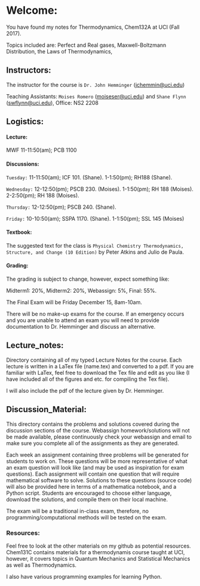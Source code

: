 # Welcome:
You have found my notes for Thermodynamics, Chem132A at UCI (Fall 2017). 

Topics included are: Perfect and Real gases, Maxwell-Boltzmann Distribution, the Laws of Thermodynamics,

## Instructors:
The instructor for the course is `Dr. John Hemminger` (jchemmin@uci.edu)

Teaching Assistants: 
`Moises Romero` (moiseser@uci.edu) and `Shane Flynn` (swflynn@uci.edu), Office: NS2 2208

## Logistics:

#### Lecture:
MWF 11-11:50(am); PCB 1100

#### Discussions:
`Tuesday:` 11-11:50(am); ICF 101. (Shane). 1-1:50(pm); RH188 (Shane).

`Wednesday:` 12-12:50(pm); PSCB 230. (Moises). 1-1:50(pm); RH 188 (Moises). 2-2:50(pm); RH 188 (Moises).

`Thursday:` 12-12:50(pm); PSCB 240. (Shane). 

`Friday:` 10-10:50(am); SSPA 1170. (Shane). 1-1:50(pm); SSL 145 (Moises)

#### Textbook:
The suggested text for the class is `Physical Chemistry Thermodynamics, Structure, and Change (10 Edition)` by Peter Atkins and Julio de Paula. 

#### Grading:
The grading is subject to change, however, expect something like: 

Midterm1: 20%, Midterm2: 20%, Webassign: 5%, Final: 55%. 

The Final Exam will be Friday December 15, 8am-10am. 

There will be no make-up exams for the course. 
If an emergency occurs and you are unable to attend an exam you will need to provide documentation to Dr. Hemminger and discuss an alternative. 


## Lecture_notes:
Directory containing all of my typed Lecture Notes for the course. 
Each lecture is written in a LaTex file (name.tex) and converted to a pdf. 
If you are familiar with LaTex, feel free to download the Tex file and edit as you like (I have included all of the figures and etc. for compiling the Tex file). 

I will also include the pdf of the lecture given by Dr. Hemminger. 

## Discussion_Material:
This directory contains the problems and solutions covered during the discussion sections of the course. 
Webassign homework/solutions will not be made available, please continuously check your webassign and email to make sure you complete all of the assignments as they are generated. 

Each week an assignment containing three problems will be generated for students to work on.
These questions will be more representative of what an exam question will look like (and may be used as inspiration for exam questions). 
Each assignment will contain one question that will require mathematical software to solve. 
Solutions to these questions (source code) will also be provided here in terms of a mathematica notebook, and a Python script. 
Students are encouraged to choose either language, download the solutions, and compile them on their local machine. 

The exam will be a traditional in-class exam, therefore, no programming/computational methods will be tested on the exam. 

### Resources:
Feel free to look at the other materials on my github as potential resources. 
Chem131C contains materials for a thermodynamis course taught at UCI, however, it covers topics in Quantum Mechanics and Statistical Mechanics as well as Thermodynamics. 

I also have various programming examples for learning Python. 

